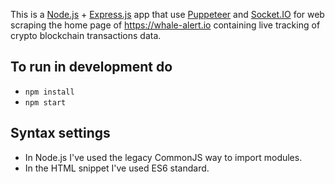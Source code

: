 This is a [Node.js](https://nodejs.org) + [Express.js](https://expressjs.com) app that use [Puppeteer](https://pptr.dev) and [Socket.IO](https://socket.io) for web scraping the home page of https://whale-alert.io containing live tracking of crypto blockchain transactions data.

## To run in development do

- `npm install`
- `npm start`

## Syntax settings

- In Node.js I've used the legacy CommonJS way to import modules.
- In the HTML snippet I've used ES6 standard.
